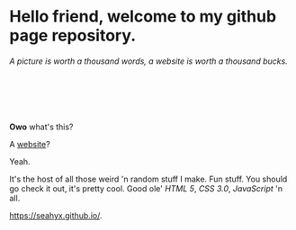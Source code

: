 # Hello friend, welcome to my github page repository.
###### _A picture is worth a thousand words, a website is worth a thousand bucks._
\
\
\
\
**Owo** what's this?

A [website](https://seahyx.github.io/)?

Yeah.

It's the host of all those weird 'n random stuff I make. Fun stuff. You should go check it out, it's pretty cool. Good ole' *HTML 5*, *CSS 3.0*, *JavaScript* 'n all.

https://seahyx.github.io/.
